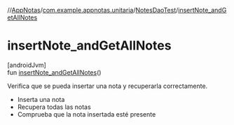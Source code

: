 //[AppNotas](../../../index.md)/[com.example.appnotas.unitaria](../index.md)/[NotesDaoTest](index.md)/[insertNote_andGetAllNotes](insert-note_and-get-all-notes.md)

# insertNote_andGetAllNotes

[androidJvm]\
fun [insertNote_andGetAllNotes](insert-note_and-get-all-notes.md)()

Verifica que se pueda insertar una nota y recuperarla correctamente.

- 
   Inserta una nota
- 
   Recupera todas las notas
- 
   Comprueba que la nota insertada esté presente
